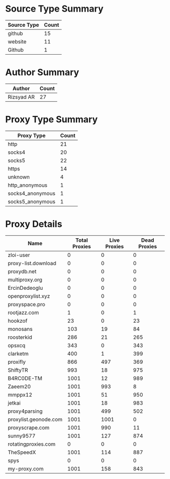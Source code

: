 # Source Type Summary

| Source Type | Count |
|-------------|-------|
| github | 15 |
| website | 11 |
| Github | 1 |


# Author Summary

| Author | Count |
|--------|-------|
| Rizsyad AR | 27 |


# Proxy Type Summary

| Proxy Type | Count |
|------------|-------|
| http | 21 |
| socks4 | 20 |
| socks5 | 22 |
| https | 14 |
| unknown | 4 |
| http_anonymous | 1 |
| socks4_anonymous | 1 |
| socks5_anonymous | 1 |


# Proxy Details

| Name | Total Proxies | Live Proxies | Dead Proxies |
|------|---------------|--------------|---------------|
| zloi-user | 0 | 0 | 0 |
| proxy-list.download | 0 | 0 | 0 |
| proxydb.net | 0 | 0 | 0 |
| multiproxy.org | 0 | 0 | 0 |
| ErcinDedeoglu | 0 | 0 | 0 |
| openproxylist.xyz | 0 | 0 | 0 |
| proxyspace.pro | 0 | 0 | 0 |
| rootjazz.com | 1 | 0 | 1 |
| hookzof | 23 | 0 | 23 |
| monosans | 103 | 19 | 84 |
| roosterkid | 286 | 21 | 265 |
| opsxcq | 343 | 0 | 343 |
| clarketm | 400 | 1 | 399 |
| proxifly | 866 | 497 | 369 |
| ShiftyTR | 993 | 18 | 975 |
| B4RC0DE-TM | 1001 | 12 | 989 |
| Zaeem20 | 1001 | 993 | 8 |
| mmppx12 | 1001 | 51 | 950 |
| jetkai | 1001 | 18 | 983 |
| proxy4parsing | 1001 | 499 | 502 |
| proxylist.geonode.com | 1001 | 1001 | 0 |
| proxyscrape.com | 1001 | 990 | 11 |
| sunny9577 | 1001 | 127 | 874 |
| rotatingproxies.com | 0 | 0 | 0 |
| TheSpeedX | 1001 | 114 | 887 |
| spys | 0 | 0 | 0 |
| my-proxy.com | 1001 | 158 | 843 |
